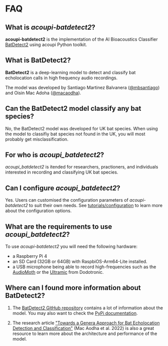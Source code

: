 # FAQ

## What is *acoupi-batdetect2*? 
**acoupi-batdetect2** is the implementation of the AI Bioacoustics Classifier [BatDetect2](https://github.com/macaodha/batdetect2/tree/main) using acoupi Python toolkit. 

## What is BatDetect2? 
**BatDetect2** is a deep-learning model to detect and classify bat echolocation calls in high frequency audio recordings. 

The model was developed by Santiago Martinez Balvanera ([@mbsantiago](https://github.com/mbsantiago)) and Oisin Mac Adoha ([@macaodha](https://github.com/macaodha)). 

## Can the BatDetect2 model classify any bat species? 
No, the BatDetect2 model was developed for UK bat species. When using the model to classifiy bat species not found in the UK, you will most probably get misclassification. 

## For who is _acoupi_batdetect2_? 
_acoupi_batdetect2_ is itended for researchers, practioners, and individuals interested in recording and classifying UK bat species. 

## Can I configure _acoupi_batdetect2_?

Yes. Users can customised the configuration parameters of _acoupi-batdetect2_ to suit their own needs. See [tutorials/configuration](tutorials/configuration.md) to learn more about the configuration options.

## What are the requirements to use _acoupi_batdetect2_?
To use _acoupi-batdetect2_ you will need the following hardware:

 - a Raspberry Pi 4
 - an SD Card (32GB or 64GB) with RaspbiOS-Arm64-Lite installed. 
 - a USB microphone being able to record high-frequencies such as the [AudioMoth](https://www.openacousticdevices.info/audiomoth) or the [Ultramic](https://www.dodotronic.com/product/ultramic-um192k/) from Dodotronic. 

## Where can I found more information about BatDetect2? 

1. The [BatDetect2 GitHub repository](https://github.com/macaodha/batdetect2/tree/main) contains a lot of information about the model. You may also want to check the [PyPi documentation](https://pypi.org/project/batdetect2/). 

2. The research article ["Towards a Genera Approach for Bat Echolocation Detection and Classification"](https://www.biorxiv.org/content/biorxiv/early/2022/12/16/2022.12.14.520490.full.pdf) (Mac Aodha et al. 2022) is also a great resource to learn more about the architecture and performance of the model. 
